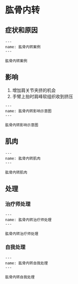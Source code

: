 # 肱骨内转

## 症状和原因

```{figure} /_static/img/2022-02-03-10-25-37.png
---
name: 肱骨内转案例
---

肱骨内转案例
```

## 影响

1. 增加肩关节夹挤的机会
2. 手臂上抬时肩峰软组织收到挤压

```{figure} /_static/img/2022-02-03-10-27-16.png
---
name: 肱骨内转影响示意图
---

肱骨内转影响示意图
```

## 肌肉

```{figure} /_static/img/2022-02-03-10-30-50.png
---
name: 肱骨内转肌肉
---

肱骨内转肌肉
```

## 处理

### 治疗师处理

```{figure} /_static/img/2022-02-03-10-32-47.png
---
name: 肱骨内转治疗师处理
---

肱骨内转治疗师处理
```

### 自我处理

```{figure} /_static/img/2022-02-03-10-33-50.png
---
name: 肱骨内转自我处理
---

肱骨内转自我处理
```